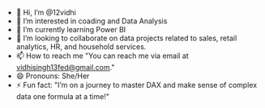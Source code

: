 - 👋 Hi, I’m @12vidhi
- 👀 I’m interested in coading and Data Analysis
- 🌱 I’m currently learning Power BI
- 💞️ I’m looking to collaborate on  data projects related to sales, retail analytics, HR, and household services.
- 📫 How to reach me "You can reach me via email at vidhisingh13fed@gmail.com."
- 😄 Pronouns: She/Her
- ⚡ Fun fact: "I’m on a journey to master DAX and make sense of complex data one formula at a time!"

<!---
12vidhi/12vidhi is a ✨ special ✨ repository because its `README.md` (this file) appears on your GitHub profile.
You can click the Preview link to take a look at your changes.
--->
